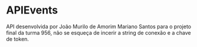 # APIEvents
API desenvolvida por João Murilo de Amorim Mariano Santos para o projeto final da turma 956, não se esqueça de incerir a string de conexão e a chave de token.
